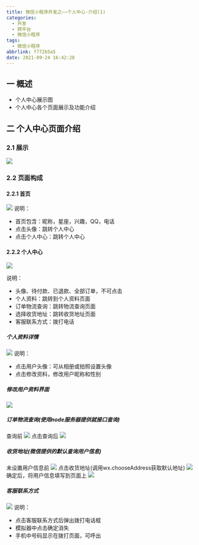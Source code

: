 ```yaml
---
title: 微信小程序开发之——个人中心-介绍(1)
categories:
  - 开发
  - 跨平台
  - 微信小程序
tags:
  - 微信小程序
abbrlink: f772b5a5
date: 2021-09-24 16:42:28
---
```

## 一 概述

* 个人中心展示图
* 个人中心各个页面展示及功能介绍

<!--more-->

## 二 个人中心页面介绍

### 2.1 展示

![][1]

### 2.2 页面构成

#### 2.2.1 首页
![][2]
说明：

* 首页包含：昵称，星座，兴趣，QQ，电话
* 点击头像：跳转个人中心
* 点击个人中心：跳转个人中心

#### 2.2.2 个人中心
![][3]

说明：

* 头像、待付款、已退款、全部订单，不可点击
* 个人资料：跳转到个人资料页面
* 订单物流查询：跳转物流查询页面
* 选择收货地址：跳转收货地址页面
* 客服联系方式：拨打电话

##### 个人资料详情
![][4]
说明：

* 点击用户头像：可从相册或拍照设置头像
* 点击修改资料，修改用户昵称和性别

##### 修改用户资料界面
![][5]

##### 订单物流查询(使用node服务器提供就接口查询)

查询前
![][6]
点击查询后
![][7]

##### 收货地址(微信提供的默认查询用户信息)
未设置用户信息前
![][8]
点击收货地址(调用wx.chooseAddress获取默认地址)
![][9]
确定后，将用户信息填写到页面上
![][10]

##### 客服联系方式
![][11]
说明：
* 点击客服联系方式后弹出拨打电话框
* 模拟器中点击确定消失
* 手机中号码显示在拨打页面，可呼出


[1]:https://cdn.jsdelivr.net/gh/PGzxc/CDN@master/blog-wechat/wechat-usercenter-preview.gif
[2]:https://cdn.jsdelivr.net/gh/PGzxc/CDN@master/blog-wechat/wechat-usercenter-home.png
[3]:https://cdn.jsdelivr.net/gh/PGzxc/CDN@master/blog-wechat/wechat-usercenter-person-center.png
[4]:https://cdn.jsdelivr.net/gh/PGzxc/CDN@master/blog-wechat/wechat-usercenter-person-detail.png
[5]:https://cdn.jsdelivr.net/gh/PGzxc/CDN@master/blog-wechat/wechat-usercenter-modify-sex-name.png
[6]:https://cdn.jsdelivr.net/gh/PGzxc/CDN@master/blog-wechat/wechat-usercenter-wuliu-before.png
[7]:https://cdn.jsdelivr.net/gh/PGzxc/CDN@master/blog-wechat/wechat-usercenter-wuliu-after.png
[8]:https://cdn.jsdelivr.net/gh/PGzxc/CDN@master/blog-wechat/wechat-usercenter-address-before.png
[9]:https://cdn.jsdelivr.net/gh/PGzxc/CDN@master/blog-wechat/wechat-usercenter-address-choose.png
[10]:https://cdn.jsdelivr.net/gh/PGzxc/CDN@master/blog-wechat/wechat-usercenter-address-info.png
[11]:https://cdn.jsdelivr.net/gh/PGzxc/CDN@master/blog-wechat/wechat-usercenter-phone.png